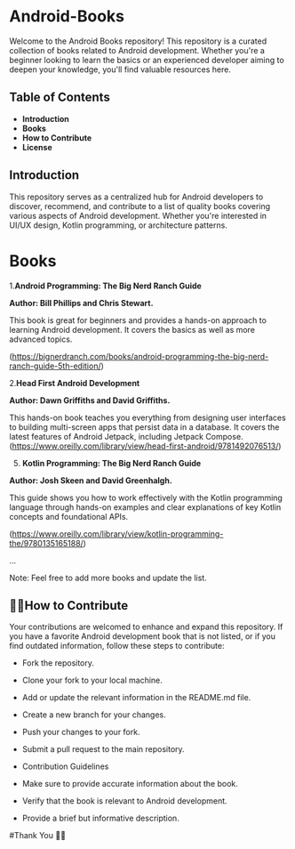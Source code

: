 # Android-Books

Welcome to the Android Books repository! This repository is a curated collection of books related to Android development. Whether you're a beginner looking to learn the basics or an experienced developer aiming to deepen your knowledge, you'll find valuable resources here.

## Table of Contents
- **Introduction**
- **Books**
- **How to Contribute**
- **License**
  
## Introduction
This repository serves as a centralized hub for Android developers to discover, recommend, and contribute to a list of quality books covering various aspects of Android development. Whether you're interested in UI/UX design, Kotlin programming, or architecture patterns.

# Books
1.**Android Programming: The Big Nerd Ranch Guide**
   
**Author: Bill Phillips and Chris Stewart.** 

This book is great for beginners and provides a hands-on approach to learning Android development.
It covers the basics as well as more advanced topics.

(https://bignerdranch.com/books/android-programming-the-big-nerd-ranch-guide-5th-edition/)

2.**Head First Android Development**
   
**Author: Dawn Griffiths and David Griffiths.**

This hands-on book teaches you everything from designing user interfaces to building multi-screen apps that persist data in a database. 
It covers the latest features of Android Jetpack, including Jetpack Compose.
(https://www.oreilly.com/library/view/head-first-android/9781492076513/)

5. **Kotlin Programming: The Big Nerd Ranch Guide**
   
**Author: Josh Skeen and David Greenhalgh.**

This guide shows you how to work effectively with the Kotlin programming language through hands-on examples and clear explanations of key Kotlin concepts and foundational APIs.

(https://www.oreilly.com/library/view/kotlin-programming-the/9780135165188/)

...

Note: Feel free to add more books and update the list.

## 🤝🏾How to Contribute
Your contributions are welcomed to enhance and expand this repository. If you have a favorite Android development book that is not listed, or if you find outdated information, follow these steps to contribute:

- Fork the repository.
  
- Clone your fork to your local machine.
  
- Add or update the relevant information in the README.md file.
  
- Create a new branch for your changes.
  
- Push your changes to your fork.

- Submit a pull request to the main repository.
  
- Contribution Guidelines
  
- Make sure to provide accurate information about the book.
  
- Verify that the book is relevant to Android development.
  
- Provide a brief but informative description.
  
#Thank You 🙏🏾
